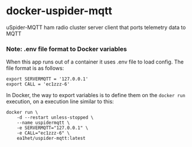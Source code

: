 # docker-uspider-mqtt
uSpider-MQTT ham radio cluster server client that ports telemetry data to MQTT


### Note: .env file format to Docker variables
When this app runs out of a container it uses .env file to load config. The file format is as follows:

```
export SERVERMQTT = '127.0.0.1'
export CALL = 'ec1zzz-6'
```

In Docker, the way to export variables is to define them on the ```docker run``` execution, on a execution line similar to this:

```
docker run \
    -d --restart unless-stopped \
    --name uspidermqtt \
    -e SERVERMQTT="127.0.0.1" \
    -e CALL="ec1zzz-6" \
    ea1het/uspider-mqtt:latest 
```

